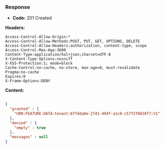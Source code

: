 ### Response

* **Code:** 201 Created

**Headers:**

`Access-Control-Allow-Origin:*`  
`Access-Control-Allow-Methods:POST, PUT, GET, OPTIONS, DELETE`  
`Access-Control-Allow-Headers:authorization, content-type, scope`  
`Access-Control-Max-Age:3600`  
`Content-Type:application/hal+json;charset=UTF-8`  
`X-Content-Type-Options:nosniff`  
`X-XSS-Protection:1; mode=block`  
`Cache-Control:no-cache, no-store, max-age=0, must-revalidate`  
`Pragma:no-cache`  
`Expires:0`  
`X-Frame-Options:DENY`  

**Content:**

```json
    
{
  "granted" : {
    "URN:FEATURE:DATA:tenant:87fdda0e-27d1-494f-a1c0-c57f2f0810f7:V1" : "23c92735-b24b-4c87-818b-f4c46cf82c96"
  },
  "denied" : {
    "empty" : true
  },
  "messages" : null
}
```
